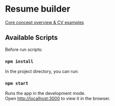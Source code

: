 # Resume builder

[Core concept overview & CV examples](https://github.com/williamvinogradov/ResumeBuilder/tree/main/documentation)

## Available Scripts

Before run scripts:

### `npm install`

In the project directory, you can run:

### `npm start`

Runs the app in the development mode.\
Open [http://localhost:3000](http://localhost:3000) to view it in the browser.
